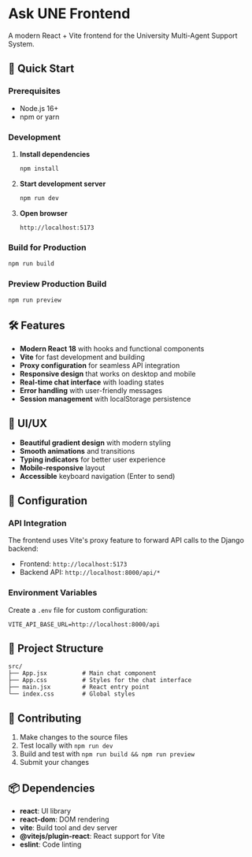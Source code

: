# Ask UNE Frontend

A modern React + Vite frontend for the University Multi-Agent Support System.

## 🚀 Quick Start

### Prerequisites
- Node.js 16+ 
- npm or yarn

### Development

1. **Install dependencies**
   ```bash
   npm install
   ```

2. **Start development server**
   ```bash
   npm run dev
   ```

3. **Open browser**
   ```
   http://localhost:5173
   ```

### Build for Production

```bash
npm run build
```

### Preview Production Build

```bash
npm run preview
```

## 🛠️ Features

- **Modern React 18** with hooks and functional components
- **Vite** for fast development and building
- **Proxy configuration** for seamless API integration
- **Responsive design** that works on desktop and mobile
- **Real-time chat interface** with loading states
- **Error handling** with user-friendly messages
- **Session management** with localStorage persistence

## 🎨 UI/UX

- **Beautiful gradient design** with modern styling
- **Smooth animations** and transitions
- **Typing indicators** for better user experience
- **Mobile-responsive** layout
- **Accessible** keyboard navigation (Enter to send)

## 🔧 Configuration

### API Integration
The frontend uses Vite's proxy feature to forward API calls to the Django backend:
- Frontend: `http://localhost:5173`
- Backend API: `http://localhost:8000/api/*`

### Environment Variables
Create a `.env` file for custom configuration:
```env
VITE_API_BASE_URL=http://localhost:8000/api
```

## 📁 Project Structure

```
src/
├── App.jsx          # Main chat component
├── App.css          # Styles for the chat interface
├── main.jsx         # React entry point
└── index.css        # Global styles
```

## 🤝 Contributing

1. Make changes to the source files
2. Test locally with `npm run dev`
3. Build and test with `npm run build && npm run preview`
4. Submit your changes

## 📦 Dependencies

- **react**: UI library
- **react-dom**: DOM rendering
- **vite**: Build tool and dev server
- **@vitejs/plugin-react**: React support for Vite
- **eslint**: Code linting
